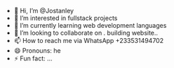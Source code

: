 - 👋 Hi, I’m @Jostanley
- 👀 I’m interested in fullstack projects
- 🌱 I’m currently learning web development languages
- 💞️ I’m looking to collaborate on . building website..
- 📫 How to reach me via WhatsApp +233531494702
- 😄 Pronouns: he
- ⚡ Fun fact: ...

<!---
Jostanley/Jostanley is a ✨ special ✨ repository because its `README.md` (this file) appears on your GitHub profile.
You can click the Preview link to take a look at your changes.
--->
